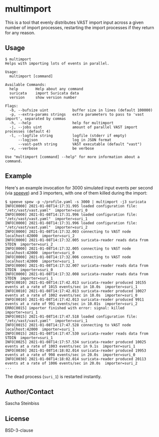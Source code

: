 # multimport

This is a tool that evenly distributes VAST import input across a given number of import processes, restarting the import processes if they return for any reason.

## Usage

```
$ multimport
Helps with importing lots of events in parallel.

Usage:
  multimport [command]

Available Commands:
  help        Help about any command
  suricata    import Suricata data
  version     show version number

Flags:
  -b, --bufsize uint           buffer size in lines (default 100000)
  -p, --extra-params strings   extra parameters to pass to 'vast import', separated by commas
  -h, --help                   help for multimport
  -j, --jobs uint              amount of parallel VAST import processes (default 4)
  -l, --logfile string         logfile (stderr if empty)
      --logjson                log in JSON format
      --vast-path string       VAST executable (default "vast")
  -v, --verbose                be verbose

Use "multimport [command] --help" for more information about a command.
```

## Example

Here's an example invocation for 3000 simulated input events per second (via [speeve](https://github.com/satta/speeve)) and 3 importers, with one of them killed during the import:


```
$ speeve spew -p ~/profile.yaml -s 3000 | multimport -j3 suricata
INFO[0000] 2021-01-08T14:17:31.995 loaded configuration file: "/etc/vast/vast.yaml"  importer=suri_0
INFO[0000] 2021-01-08T14:17:31.996 loaded configuration file: "/etc/vast/vast.yaml"  importer=suri_1
INFO[0000] 2021-01-08T14:17:31.996 loaded configuration file: "/etc/vast/vast.yaml"  importer=suri_2
INFO[0000] 2021-01-08T14:17:32.003 connecting to VAST node localhost:42000  importer=suri_2
INFO[0000] 2021-01-08T14:17:32.005 suricata-reader reads data from STDIN  importer=suri_2
INFO[0000] 2021-01-08T14:17:32.005 connecting to VAST node localhost:42000  importer=suri_0
INFO[0000] 2021-01-08T14:17:32.006 connecting to VAST node localhost:42000  importer=suri_1
INFO[0000] 2021-01-08T14:17:32.007 suricata-reader reads data from STDIN  importer=suri_0
INFO[0000] 2021-01-08T14:17:32.008 suricata-reader reads data from STDIN  importer=suri_1
INFO[0010] 2021-01-08T14:17:42.013 suricata-reader produced 10155 events at a rate of 1015 events/sec in 10.0s  importer=suri_1
INFO[0010] 2021-01-08T14:17:42.013 suricata-reader produced 10027 events at a rate of 1002 events/sec in 10.0s  importer=suri_0
INFO[0010] 2021-01-08T14:17:42.013 suricata-reader produced 9911 events at a rate of 991 events/sec in 10.01s  importer=suri_2
ERRO[0015] importer finished with error: signal: killed  importer=suri_1
INFO[0015] 2021-01-08T14:17:47.518 loaded configuration file: "/etc/vast/vast.yaml"  importer=suri_1
INFO[0015] 2021-01-08T14:17:47.528 connecting to VAST node localhost:42000  importer=suri_1
INFO[0015] 2021-01-08T14:17:47.530 suricata-reader reads data from STDIN  importer=suri_1
INFO[0025] 2021-01-08T14:17:57.534 suricata-reader produced 10025 events at a rate of 1003 events/sec in 9.1s  importer=suri_1
INFO[0030] 2021-01-08T14:18:02.014 suricata-reader produced 19953 events at a rate of 998 events/sec in 20.0s  importer=suri_0
INFO[0030] 2021-01-08T14:18:02.014 suricata-reader produced 20113 events at a rate of 1006 events/sec in 20.0s  importer=suri_2
...
```
The dead process (`suri_1`) is restarted instantly.

## Author/Contact

Sascha Steinbiss

## License

BSD-3-clause

